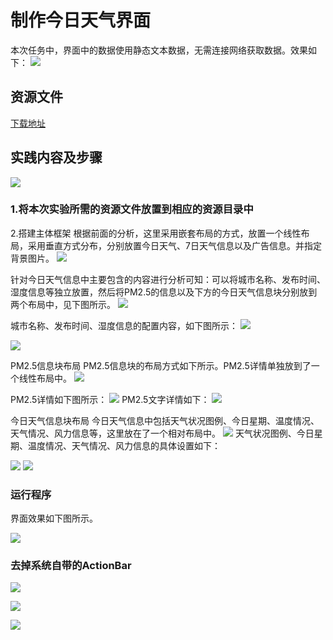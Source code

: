 # 制作今日天气界面



本次任务中，界面中的数据使用静态文本数据，无需连接网络获取数据。效果如下：
![](imags/03/image002.png)


## 资源文件

[下载地址](http://mobile100.zhangqx.com/assets/docs/projects/weather03_res.zip)


## 实践内容及步骤


![](imags/03/3-2.png)


### 1.将本次实验所需的资源文件放置到相应的资源目录中



2.搭建主体框架
根据前面的分析，这里采用嵌套布局的方式，放置一个线性布局，采用垂直方式分布，分别放置今日天气、7日天气信息以及广告信息。并指定背景图片。
![](imags/03/image004.png)



针对今日天气信息中主要包含的内容进行分析可知：可以将城市名称、发布时间、湿度信息等独立放置，然后将PM2.5的信息以及下方的今日天气信息块分别放到两个布局中，见下图所示。
![](imags/03/image005.png)

城市名称、发布时间、湿度信息的配置内容，如下图所示：
![](imags/03/image006.png)


![](imags/03/image007.png)

PM2.5信息块布局
PM2.5信息块的布局方式如下所示。PM2.5详情单独放到了一个线性布局中。
![](imags/03/image008.png)

PM2.5详情如下图所示：
![](imags/03/image009.png)
PM2.5文字详情如下：
![](imags/03/image010.png)


今日天气信息块布局
今日天气信息中包括天气状况图例、今日星期、温度情况、天气情况、风力信息等，这里放在了一个相对布局中。
![](imags/03/image011.png)
天气状况图例、今日星期、温度情况、天气情况、风力信息的具体设置如下：

![](imags/03/image012.png)
![](imags/03/image013.png)

### 运行程序

界面效果如下图所示。

![](imags/03/image014.png)

### 去掉系统自带的ActionBar

![](imags/03/image015.png)

![](imags/03/image016.png)

![](imags/03/image017.png)







